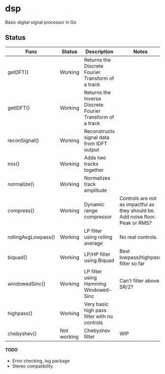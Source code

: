 # dsp
Basic digital signal processor in Go

## Status
| Func | Status  | Description | Notes |
| --- |--------|--------| -----|
| getDFT() | Working | Returns the Discrete Fourier Transform of a track | |
| getIDFT() | Working | Returns the Inverse Discrete Fourier Transform of a track | |
| reconSignal() | Working | Reconstructs signal data from IDFT output | |
| mix()      | Working | Adds two tracks together | |
| normalize() | Working | Normalizes track amplitude | |
| compress() | Working | Dynamic range compressor |Controls are not as impactful as they should be. Add noise floor. Peak or RMS?|
| rollingAvgLowpass() | Working | LP filter using rolling average |  No real controls. |
| biquad() | Working | LP/HP filter using Biquad |Best lowpass/highpass filter so far |
| windowedSinc() | Working | LP filter using Hamming Windowed-Sinc  |Can't filter above SR/2?|
| highpass() | Working | Very basic high pass filter with no controls | |
| chebyshev() | Not working | Chebyshev filter | WIP |

#### TODO
- Error checking, log package
- Stereo compatibility